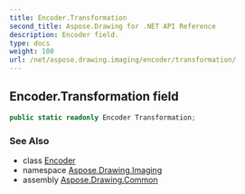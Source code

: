 ```yaml
---
title: Encoder.Transformation
second_title: Aspose.Drawing for .NET API Reference
description: Encoder field. 
type: docs
weight: 100
url: /net/aspose.drawing.imaging/encoder/transformation/
---
```

## Encoder.Transformation field

```csharp
public static readonly Encoder Transformation;
```

### See Also

* class [Encoder](../)
* namespace [Aspose.Drawing.Imaging](../../encoder/)
* assembly [Aspose.Drawing.Common](../../../)


